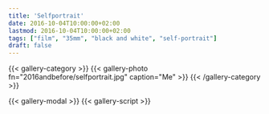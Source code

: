 ```yaml
---
title: 'Selfportrait'
date: 2016-10-04T10:00:00+02:00
lastmod: 2016-10-04T10:00:00+02:00
tags: ["film", "35mm", "black and white", "self-portrait"]
draft: false
---
```

{{< gallery-category >}}
    {{< gallery-photo fn="2016andbefore/selfportrait.jpg" caption="Me" >}}
{{< /gallery-category >}}

{{< gallery-modal >}}
{{< gallery-script >}}
